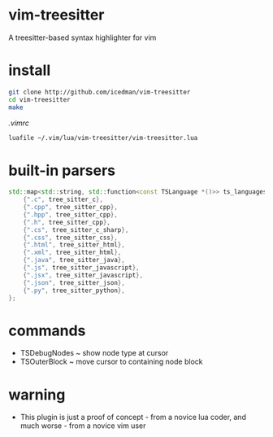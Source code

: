 # vim-treesitter
A treesitter-based syntax highlighter for vim

# install

```sh
git clone http://github.com/icedman/vim-treesitter
cd vim-treesitter
make
```

*.vimrc*

```sh
luafile ~/.vim/lua/vim-treesitter/vim-treesitter.lua
```

# built-in parsers

```cpp
std::map<std::string, std::function<const TSLanguage *()>> ts_languages = {
    {".c", tree_sitter_c},
    {".cpp", tree_sitter_cpp},
    {".hpp", tree_sitter_cpp},
    {".h", tree_sitter_cpp},
    {".cs", tree_sitter_c_sharp},
    {".css", tree_sitter_css},
    {".html", tree_sitter_html},
    {".xml", tree_sitter_html},
    {".java", tree_sitter_java},
    {".js", tree_sitter_javascript},
    {".jsx", tree_sitter_javascript},
    {".json", tree_sitter_json},
    {".py", tree_sitter_python},
};
```

# commands

* TSDebugNodes ~ show node type at cursor
* TSOuterBlock ~ move cursor to containing node block

# warning

* This plugin is just a proof of concept - from a novice lua coder, and much worse - from a novice vim user
